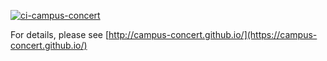 [![ci-campus-concert](https://github.com/campus-concert/campus-concert/actions/workflows/ci.yml/badge.svg)](https://github.com/campus-concert/campus-concert/actions/workflows/ci.yml)

For details, please see [http://campus-concert.github.io/](https://campus-concert.github.io/)

